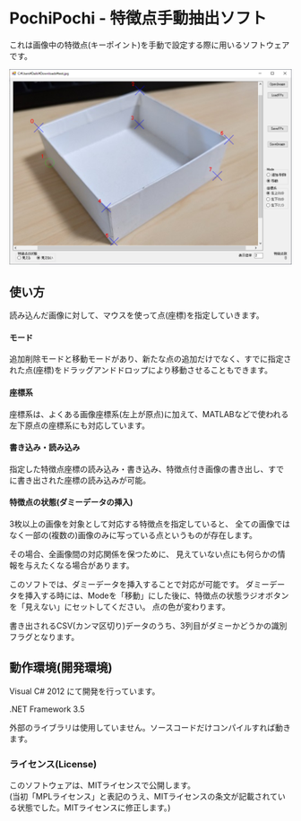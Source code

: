 ﻿PochiPochi - 特徴点手動抽出ソフト
==================

これは画像中の特徴点(キーポイント)を手動で設定する際に用いるソフトウェアです。

![スクリーンショット](./screenshot.png)

## 使い方
読み込んだ画像に対して、マウスを使って点(座標)を指定していきます。

#### モード
追加削除モードと移動モードがあり、新たな点の追加だけでなく、すでに指定された点(座標)をドラッグアンドドロップにより移動させることもできます。

#### 座標系
座標系は、よくある画像座標系(左上が原点)に加えて、MATLABなどで使われる左下原点の座標系にも対応しています。

#### 書き込み・読み込み
指定した特徴点座標の読み込み・書き込み、特徴点付き画像の書き出し、すでに書き出された座標の読み込みが可能。

#### 特徴点の状態(ダミーデータの挿入)
3枚以上の画像を対象として対応する特徴点を指定していると、
全ての画像ではなく一部の(複数の)画像のみに写っている点というものが存在します。

その場合、全画像間の対応関係を保つために、
見えていない点にも何らかの情報を与えたくなる場合があります。

このソフトでは、ダミーデータを挿入することで対応が可能です。
ダミーデータを挿入する時には、Modeを「移動」にした後に、特徴点の状態ラジオボタンを「見えない」にセットしてください。
点の色が変わります。

書き出されるCSV(カンマ区切り)データのうち、3列目がダミーかどうかの識別フラグとなります。

## 動作環境(開発環境)
Visual C# 2012 にて開発を行っています。

.NET Framework 3.5

外部のライブラリは使用していません。ソースコードだけコンパイルすれば動きます。

### ライセンス(License)
このソフトウェアは、MITライセンスで公開します。  
(当初「MPLライセンス」と表記のうえ、MITライセンスの条文が記載されている状態でした。MITライセンスに修正します。)
